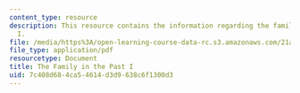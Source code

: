 ```yaml
---
content_type: resource
description: This resource contains the information regarding the family in the past
  I.
file: /media/https%3A/open-learning-course-data-rc.s3.amazonaws.com/21a-230j-the-contemporary-american-family-spring-2004/7c408d684ca54614d3d9638c6f1300d3_MIT21A_230JS04_3sklnik.pdf
file_type: application/pdf
resourcetype: Document
title: The Family in the Past I
uid: 7c408d68-4ca5-4614-d3d9-638c6f1300d3
---
```

